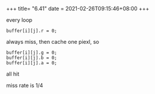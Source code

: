 +++
title= "6.41"
date = 2021-02-26T09:15:46+08:00
+++

every loop

    buffer[i][j].r = 0;

always miss, then cache one piexl, so

    buffer[i][j].g = 0;
    buffer[i][j].b = 0;
    buffer[i][j].a = 0;

all hit

miss rate is 1/4
